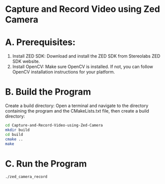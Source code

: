 # Capture and Record Video using Zed Camera

# A. Prerequisites:

  1. Install ZED SDK:
      Download and install the ZED SDK from Stereolabs ZED SDK website.
  2. Install OpenCV:
      Make sure OpenCV is installed. If not, you can follow OpenCV installation instructions for your platform.
# B. Build the Program
Create a build directory: Open a terminal and navigate to the directory containing the program and the CMakeLists.txt file, then create a build directory:

``` bash
cd Capture-and-Record-Video-using-Zed-Camera
mkdir build
cd build
cmake ..
make
```
# C. Run the Program
```bash
./zed_camera_record
```

